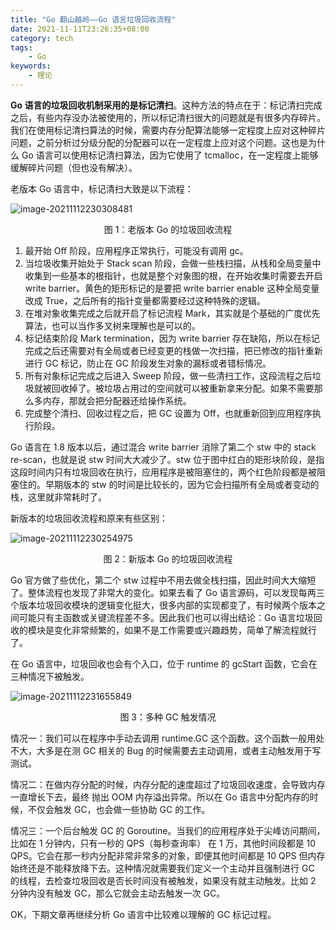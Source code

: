 ```yaml
---
title: "Go 翻山越岭——Go 语言垃圾回收流程"
date: 2021-11-11T23:26:35+08:00
category: tech
tags:
    - Go
keywords:
    - 理论
---
```

**Go 语言的垃圾回收机制采用的是标记清扫**。这种方法的特点在于：标记清扫完成之后，有些内存没办法被使用的，所以标记清扫很大的问题就是有很多内存碎片。我们在使用标记清扫算法的时候，需要内存分配算法能够一定程度上应对这种碎片问题，之前分析过分级分配的分配器可以在一定程度上应对这个问题。这也是为什么 Go 语言可以使用标记清扫算法，因为它使用了 tcmalloc，在一定程度上能够缓解碎片问题（但也没有解决）。



老版本 Go 语言中，标记清扫大致是以下流程：

![image-20211112230308481](https://cdn.jsdelivr.net/gh/JupiterXue/PictureBed/BlogImg/202111122303610.png)

<center>图 1：老版本 Go 的垃圾回收流程</center>

1. 最开始 Off 阶段，应用程序正常执行，可能没有调用 gc。
2. 当垃圾收集开始处于 Stack scan 阶段，会做一些栈扫描，从栈和全局变量中收集到一些基本的根指针，也就是整个对象图的根，在开始收集时需要去开启 write barrier。黄色的矩形标记的是要把 write barrier enable 这种全局变量改成 True，之后所有的指针变量都需要经过这种特殊的逻辑。
3. 在堆对象收集完成之后就开启了标记流程 Mark，其实就是个基础的广度优先算法，也可以当作多叉树来理解也是可以的。
4. 标记结束阶段 Mark termination，因为 write barrier 存在缺陷，所以在标记完成之后还需要对有全局或者已经变更的栈做一次扫描，把已修改的指针重新进行 GC 标记，防止在 GC 阶段发生对象的漏标或者错标情况。
5. 所有对象标记完成之后进入 Sweep 阶段，做一些清扫工作，这段流程之后垃圾就被回收掉了。被垃圾占用过的空间就可以被重新拿来分配。如果不需要那么多内存，那就会把分配器还给操作系统。
6. 完成整个清扫、回收过程之后，把 GC 设置为 Off，也就重新回到应用程序执行阶段。



Go 语言在 1.8 版本以后，通过混合 write barrier 消除了第二个 stw 中的 stack re-scan，也就是说 stw 时间大大减少了。stw 位于图中红白的矩形块阶段，是指这段时间内只有垃圾回收在执行，应用程序是被阻塞住的，两个红色阶段都是被阻塞住的。早期版本的 stw 的时间是比较长的，因为它会扫描所有全局或者变动的栈，这里就非常耗时了。



新版本的垃圾回收流程和原来有些区别：

![image-20211112230254975](https://cdn.jsdelivr.net/gh/JupiterXue/PictureBed/BlogImg/202111122302132.png)

<center>图 2：新版本 Go 的垃圾回收流程</center>

Go 官方做了些优化，第二个 stw 过程中不用去做全栈扫描，因此时间大大缩短了。整体流程也发现了非常大的变化。如果去看了 Go 语言源码，可以发现每两三个版本垃圾回收模块的逻辑变化挺大，很多内部的实现都变了，有时候两个版本之间可能只有主函数或关键流程差不多。因此我们也可以得出结论：Go 语言垃圾回收的模块是变化非常频繁的，如果不是工作需要或兴趣趋势，简单了解流程就行了。



在 Go 语言中，垃圾回收也会有个入口，位于 runtime 的 gcStart 函数，它会在三种情况下被触发。

![image-20211112231655849](https://cdn.jsdelivr.net/gh/JupiterXue/PictureBed/BlogImg/202111122316931.png)

<center>图 3：多种 GC 触发情况</center>

情况一：我们可以在程序中手动去调用 runtime.GC 这个函数。这个函数一般用处不大，大多是在测 GC 相关的 Bug 的时候需要去主动调用，或者主动触发用于写测试。

情况二：在做内存分配的时候，内存分配的速度超过了垃圾回收速度，会导致内存一直增长下去，最终 抛出 OOM 内存溢出异常。所以在 Go 语言中分配内存的时候，不仅会触发 GC，也会做一些协助 GC 的工作。

情况三：一个后台触发 GC 的 Goroutine。当我们的应用程序处于尖峰访问期间，比如在 1 分钟内，只有一秒的 QPS（每秒查询率） 在 1 万，其他时间段都是 10 QPS。它会在那一秒内分配非常非常多的对象，即便其他时间都是 10 QPS 但内存始终还是不能释放降下去。这种情况就需要我们定义一个主动并且强制进行 GC 的线程，去检查垃圾回收是否长时间没有被触发，如果没有就主动触发。比如 2 分钟内没有触发 GC，那么它就会主动去触发一次 GC。



OK，下期文章再继续分析 Go 语言中比较难以理解的 GC 标记过程。
